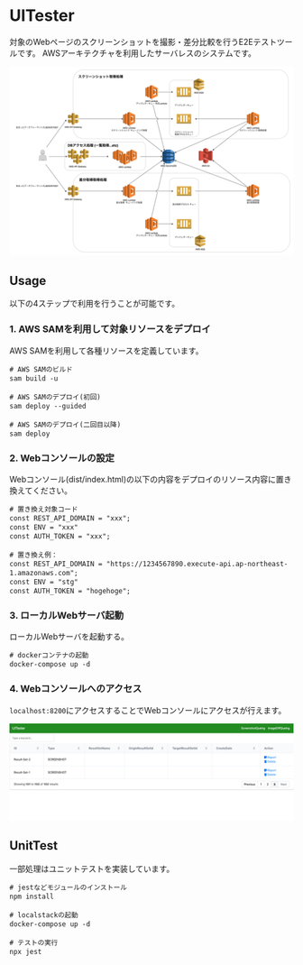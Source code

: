 # UITester

対象のWebページのスクリーンショットを撮影・差分比較を行うE2Eテストツールです。
AWSアーキテクチャを利用したサーバレスのシステムです。

![system diagram](https://raw.githubusercontent.com/hassoubeat/UITester/add_readme/readme%20materials/system%20diagram.png)

## Usage

以下の4ステップで利用を行うことが可能です。

### 1. AWS SAMを利用して対象リソースをデプロイ
AWS SAMを利用して各種リソースを定義しています。

```
# AWS SAMのビルド
sam build -u

# AWS SAMのデプロイ(初回)
sam deploy --guided

# AWS SAMのデプロイ(二回目以降)
sam deploy
```

### 2. Webコンソールの設定
Webコンソール(dist/index.html)の以下の内容をデプロイのリソース内容に置き換えてください。

``` 
# 置き換え対象コード
const REST_API_DOMAIN = "xxx";
const ENV = "xxx"
const AUTH_TOKEN = "xxx";

# 置き換え例：
const REST_API_DOMAIN = "https://1234567890.execute-api.ap-northeast-1.amazonaws.com";
const ENV = "stg"
const AUTH_TOKEN = "hogehoge";
```

### 3. ローカルWebサーバ起動
ローカルWebサーバを起動する。

```
# dockerコンテナの起動
docker-compose up -d
```

### 4. Webコンソールへのアクセス
`localhost:8200`にアクセスすることでWebコンソールにアクセスが行えます。

![Web Console](https://raw.githubusercontent.com/hassoubeat/UITester/add_readme/readme%20materials/web%20console.png)

## UnitTest
一部処理はユニットテストを実装しています。

```
# jestなどモジュールのインストール
npm install

# localstackの起動
docker-compose up -d

# テストの実行
npx jest
```